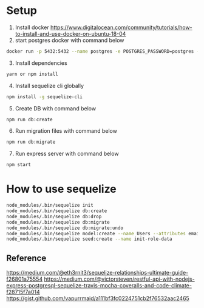 # Setup
1. Install docker https://www.digitalocean.com/community/tutorials/how-to-install-and-use-docker-on-ubuntu-18-04
2. start postgres docker with command below
```bash
docker run -p 5432:5432 --name postgres -e POSTGRES_PASSWORD=postgres -d postgres
```
3. Install dependencies
```bash
yarn or npm install
```
4. Install sequelize cli globally
```bash
npm install -g sequelize-cli
```
5. Create DB with command below
```bash
npm run db:create
```
6. Run migration files with command below
```bash
npm run db:migrate
```
7. Run express server with command below
```bash
npm start
```

# How to use sequelize
```bash
node_modules/.bin/sequelize init
node_modules/.bin/sequelize db:create
node_modules/.bin/sequelize db:drop
node_modules/.bin/sequelize db:migrate
node_modules/.bin/sequelize db:migrate:undo
node_modules/.bin/sequelize model:create --name Users --attributes email:string,password:string,firstname:string,lastname:string
node_modules/.bin/sequelize seed:create --name init-role-data
```

## Reference
https://medium.com/@eth3rnit3/sequelize-relationships-ultimate-guide-f26801a75554
https://medium.com/@victorsteven/restful-api-with-nodejs-express-postgresql-sequelize-travis-mocha-coveralls-and-code-climate-f28715f7a014
https://gist.github.com/vapurrmaid/a111bf3fc0224751cb2f76532aac2465
